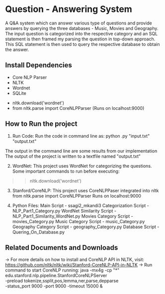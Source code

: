 # Question - Answering System
A Q&A system which can answer various type of questions and provide answers by querying the three databases - Music, Movies and Geography.
The input question is categorized into the respective category and an SQL statement is then framed my parsing the question in top-down approach. 
This SQL statement is then used to query the respective database to obtain the answer.

## Install Dependencies

* Core NLP Parser 
* NLTK 
* Wordnet
* SQLite

- nltk.download('wordnet')
- from nltk.parse import CoreNLPParser (Runs on localhost:9000)

## How to Run the project
1. Run Code:
Run the code in command line as:
python <filename>.py "input.txt" "output.txt"

The output in the command line are some results from our implementation
The output of the project is written to a textfile named "output.txt"

2. WordNet:
This project uses WordNet for categorizing the questions.
Some important commands to run before executing:
>> nltk.download('wordnet')

3. Stanford/CoreNLP:
This project uses CoreNLPPaser integrated into nltk
from nltk.parse import CoreNLPParser
Runs on localhost:9000

4. Python Files:
Main Script 		              - ssagi2_mkandi3
Categorization Script         - NLP_Part1_Category.py
WordNet Similarity Script     - NLP_Part1_Similarity_WordNet.py
Movies Category Script	      - movies_Category.py
Music Category Script 	      - music_Category.py
Geography Category Script     - geography_Category.py
Database Script		            - Quering_On_Database.py
  
 ## Related Documents and Downloads
 -> For more details on how to install and CoreNLP API in NLTK, visit: https://github.com/nltk/nltk/wiki/Stanford-CoreNLP-API-in-NLTK
 -> Run command to start CoreNLP running: java -mx4g -cp "*" edu.stanford.nlp.pipeline.StanfordCoreNLPServer \
-preload tokenize,ssplit,pos,lemma,ner,parse,depparse \
-status_port 9000 -port 9000 -timeout 15000 & 
 
